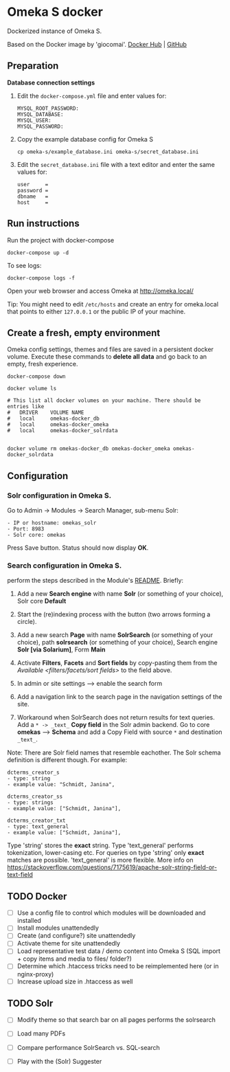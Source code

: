 # Omeka S docker
Dockerized instance of Omeka S.

Based on the Docker image by 'giocomai'. [Docker Hub](https://hub.docker.com/r/giocomai/omeka-s-docker) | [GitHub](https://github.com/giocomai/omeka-s-docker)


## Preparation

**Database connection settings**

1. Edit the `docker-compose.yml` file and enter values for:
    ```
    MYSQL_ROOT_PASSWORD:
    MYSQL_DATABASE: 
    MYSQL_USER:
    MYSQL_PASSWORD:
    ```

1. Copy the example database config for Omeka S
    ```
    cp omeka-s/example_database.ini omeka-s/secret_database.ini
    ```

1. Edit the `secret_database.ini` file with a text editor and enter the same values for:
    ```
    user     = 
    password = 
    dbname   = 
    host     = 
    ```


## Run instructions
Run the project with docker-compose
```
docker-compose up -d
```

To see logs:
```
docker-compose logs -f
```

Open your web browser and access Omeka at http://omeka.local/ 

Tip: You might need to edit `/etc/hosts` and create an entry for omeka.local that points to either `127.0.0.1` or the public IP of your machine.


## Create a fresh, empty environment
Omeka config settings, themes and files are saved in a persistent docker volume. Execute these commands to **delete all data** and go back to an empty, fresh experience.
```
docker-compose down

docker volume ls

# This list all docker volumes on your machine. There should be entries like 
#   DRIVER    VOLUME NAME
#   local     omekas-docker_db
#   local     omekas-docker_omeka
#   local     omekas-docker_solrdata


docker volume rm omekas-docker_db omekas-docker_omeka omekas-docker_solrdata
```


## Configuration
### Solr configuration in Omeka S. 
Go to Admin -> Modules -> Search Manager, sub-menu Solr:
```
- IP or hostname: omekas_solr
- Port: 8983
- Solr core: omekas
```
Press Save button. Status should now display **OK**.

### Search configuration in Omeka S.
perform the steps described in the Module's [README](https://github.com/Daniel-KM/Omeka-S-module-SearchSolr#quick-start). Briefly:
1. Add a new **Search engine** with name **Solr** (or something of your choice), Solr core **Default**
2. Start the (re)indexing process with the button (two arrows forming a circle).
3. Add a new search **Page** with name **SolrSearch** (or something of your choice), path **solrsearch** (or something of your choice), Search engine **Solr [via Solarium]**, Form **Main**
4. Activate **Filters**, **Facets** and **Sort fields** by copy-pasting them from the *Available <filters/facets/sort fields>* to the field above.

5. In admin or site settings --> enable the search form
6. Add a navigation link to the search page in the navigation settings of the site.
7. Workaround when SolrSearch does not return results for text queries. Add a `* -> _text_` **Copy field** in the Solr admin backend. Go to core **omekas** --> **Schema** and add a Copy Field with source `*` and destination `_text_`. 


Note: There are Solr field names that resemble eachother. The Solr schema definition is different though. For example:
```
dcterms_creator_s
- type: string
- example value: "Schmidt, Janina",

dcterms_creator_ss
- type: strings
- example value: ["Schmidt, Janina"],

dcterms_creator_txt
- type: text_general
- example value: ["Schmidt, Janina"],
```
Type 'string' stores the **exact** string. Type 'text_general' performs tokenization, lower-casing etc.
For queries on type 'string' only **exact** matches are possible. 'text_general' is more flexible.
More info on https://stackoverflow.com/questions/7175619/apache-solr-string-field-or-text-field




## TODO Docker
- [ ] Use a config file to control which modules will be downloaded and installed
- [ ] Install modules unattendedly
- [ ] Create (and configure?) site unattendedly
- [ ] Activate theme for site unattendedly
- [ ] Load representative test data / demo content into Omeka S (SQL import + copy items and media to files/ folder?)
- [ ] Determine which .htaccess tricks need to be reimplemented here (or in nginx-proxy)
- [ ] Increase upload size in .htaccess as well

## TODO Solr
- [ ] Modify theme so that search bar on all pages performs the solrsearch
- [ ] Load many PDFs
- [ ] Compare performance SolrSearch vs. SQL-search
- [ ] Play with the (Solr) Suggester

